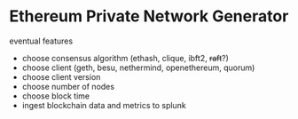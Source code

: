 # Ethereum Private Network Generator

eventual features
- choose consensus algorithm (ethash, clique, ibft2, <s>raft</s>?)
- choose client (geth, besu, nethermind, openethereum, quorum)
- choose client version
- choose number of nodes
- choose block time
- ingest blockchain data and metrics to splunk
